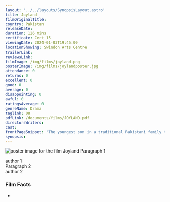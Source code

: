 ```yaml
---
layout: '../../layouts/SynopsisLayout.astro'
title: Joyland
filmOriginalTitle: 
country: Pakistan
releaseDate: 
duration: 126 mins
certificate: Cert 15
viewingDate: 2024-01-03T19:45:00
locationShowing: Swindon Arts Centre
trailerLink: 
reviewsLink: 
filmImage: /img/films/joyland.png
posterImage: /img/films/joylandposter.jpg
attendance: 0
returns: 0
excellent: 0
good: 0
average: 0
disappointing: 0
awful: 0
ratingsAverage: 0
genreName: Drama
taglink: 08
pdfLink: /documents/films/JOYLAND.pdf
directorsWriters: 
cast: 
frontPageSnippet: "The youngest son in a traditional Pakistani family takes a job as a back-up dancer in a Bollywood-style burlesque and quickly becomes infatuated with the strong-willed trans-woman who runs the show."
synopsis: 
--- 
```

![poster image for the film Joyland]( /img/films/joyland.png ) 
Paragraph 1 
<div class="review__author review__author--review1"> 
author 1 
</div> 
Paragraph 2   
<div class="review__author"> 
author 2 
</div> 

### Film Facts 
*
